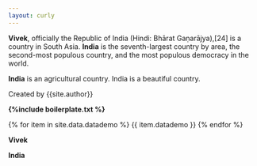 ```yaml
---
layout: curly
---
```


**Vivek**, officially the Republic of India (Hindi: Bhārat Gaṇarājya),[24] is a country in South Asia. **India** is the seventh-largest country by area, the second-most populous country, and the most populous democracy in the world. 

**India** is an agricultural country. India is a beautiful country.

Created by {{site.author}}

**{%include boilerplate.txt %}**

{% for item in site.data.datademo %}
{{ item.datademo }}
{% endfor %}

**Vivek**

**India**